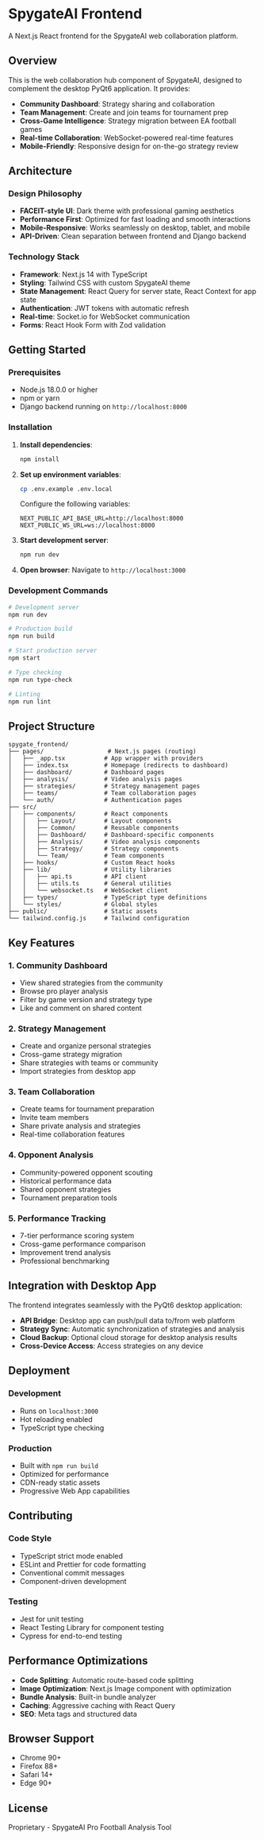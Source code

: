 # SpygateAI Frontend

A Next.js React frontend for the SpygateAI web collaboration platform.

## Overview

This is the web collaboration hub component of SpygateAI, designed to complement the desktop PyQt6 application. It provides:

- **Community Dashboard**: Strategy sharing and collaboration
- **Team Management**: Create and join teams for tournament prep
- **Cross-Game Intelligence**: Strategy migration between EA football games
- **Real-time Collaboration**: WebSocket-powered real-time features
- **Mobile-Friendly**: Responsive design for on-the-go strategy review

## Architecture

### Design Philosophy
- **FACEIT-style UI**: Dark theme with professional gaming aesthetics
- **Performance First**: Optimized for fast loading and smooth interactions
- **Mobile-Responsive**: Works seamlessly on desktop, tablet, and mobile
- **API-Driven**: Clean separation between frontend and Django backend

### Technology Stack
- **Framework**: Next.js 14 with TypeScript
- **Styling**: Tailwind CSS with custom SpygateAI theme
- **State Management**: React Query for server state, React Context for app state
- **Authentication**: JWT tokens with automatic refresh
- **Real-time**: Socket.io for WebSocket communication
- **Forms**: React Hook Form with Zod validation

## Getting Started

### Prerequisites
- Node.js 18.0.0 or higher
- npm or yarn
- Django backend running on `http://localhost:8000`

### Installation

1. **Install dependencies**:
   ```bash
   npm install
   ```

2. **Set up environment variables**:
   ```bash
   cp .env.example .env.local
   ```

   Configure the following variables:
   ```env
   NEXT_PUBLIC_API_BASE_URL=http://localhost:8000
   NEXT_PUBLIC_WS_URL=ws://localhost:8000
   ```

3. **Start development server**:
   ```bash
   npm run dev
   ```

4. **Open browser**:
   Navigate to `http://localhost:3000`

### Development Commands

```bash
# Development server
npm run dev

# Production build
npm run build

# Start production server
npm start

# Type checking
npm run type-check

# Linting
npm run lint
```

## Project Structure

```
spygate_frontend/
├── pages/                  # Next.js pages (routing)
│   ├── _app.tsx           # App wrapper with providers
│   ├── index.tsx          # Homepage (redirects to dashboard)
│   ├── dashboard/         # Dashboard pages
│   ├── analysis/          # Video analysis pages
│   ├── strategies/        # Strategy management pages
│   ├── teams/             # Team collaboration pages
│   └── auth/              # Authentication pages
├── src/
│   ├── components/        # React components
│   │   ├── Layout/        # Layout components
│   │   ├── Common/        # Reusable components
│   │   ├── Dashboard/     # Dashboard-specific components
│   │   ├── Analysis/      # Video analysis components
│   │   ├── Strategy/      # Strategy components
│   │   └── Team/          # Team components
│   ├── hooks/             # Custom React hooks
│   ├── lib/               # Utility libraries
│   │   ├── api.ts         # API client
│   │   ├── utils.ts       # General utilities
│   │   └── websocket.ts   # WebSocket client
│   ├── types/             # TypeScript type definitions
│   └── styles/            # Global styles
├── public/                # Static assets
└── tailwind.config.js     # Tailwind configuration
```

## Key Features

### 1. Community Dashboard
- View shared strategies from the community
- Browse pro player analysis
- Filter by game version and strategy type
- Like and comment on shared content

### 2. Strategy Management
- Create and organize personal strategies
- Cross-game strategy migration
- Share strategies with teams or community
- Import strategies from desktop app

### 3. Team Collaboration
- Create teams for tournament preparation
- Invite team members
- Share private analysis and strategies
- Real-time collaboration features

### 4. Opponent Analysis
- Community-powered opponent scouting
- Historical performance data
- Shared opponent strategies
- Tournament preparation tools

### 5. Performance Tracking
- 7-tier performance scoring system
- Cross-game performance comparison
- Improvement trend analysis
- Professional benchmarking

## Integration with Desktop App

The frontend integrates seamlessly with the PyQt6 desktop application:

- **API Bridge**: Desktop app can push/pull data to/from web platform
- **Strategy Sync**: Automatic synchronization of strategies and analysis
- **Cloud Backup**: Optional cloud storage for desktop analysis results
- **Cross-Device Access**: Access strategies on any device

## Deployment

### Development
- Runs on `localhost:3000`
- Hot reloading enabled
- TypeScript type checking

### Production
- Built with `npm run build`
- Optimized for performance
- CDN-ready static assets
- Progressive Web App capabilities

## Contributing

### Code Style
- TypeScript strict mode enabled
- ESLint and Prettier for code formatting
- Conventional commit messages
- Component-driven development

### Testing
- Jest for unit testing
- React Testing Library for component testing
- Cypress for end-to-end testing

## Performance Optimizations

- **Code Splitting**: Automatic route-based code splitting
- **Image Optimization**: Next.js Image component with optimization
- **Bundle Analysis**: Built-in bundle analyzer
- **Caching**: Aggressive caching with React Query
- **SEO**: Meta tags and structured data

## Browser Support

- Chrome 90+
- Firefox 88+
- Safari 14+
- Edge 90+

## License

Proprietary - SpygateAI Pro Football Analysis Tool
